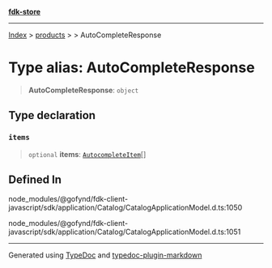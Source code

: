 [**fdk-store**](../../../README.md)
***

[Index](../../../API.md) > [products](../../README.md) > [<internal>](../README.md) > AutoCompleteResponse

# Type alias: AutoCompleteResponse

> **AutoCompleteResponse**: `object`

## Type declaration

### `items`

> `optional` **items**: [`AutocompleteItem`](type-alias.AutocompleteItem.md)[]

## Defined In

node\_modules/@gofynd/fdk-client-javascript/sdk/application/Catalog/CatalogApplicationModel.d.ts:1050

node\_modules/@gofynd/fdk-client-javascript/sdk/application/Catalog/CatalogApplicationModel.d.ts:1051

***
Generated using [TypeDoc](https://typedoc.org/) and [typedoc-plugin-markdown](https://www.npmjs.com/package/typedoc-plugin-markdown)
